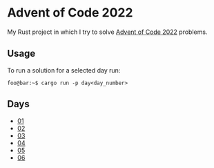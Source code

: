 # Advent of Code 2022

My Rust project in which I try to solve [Advent of Code 2022](https://adventofcode.com/2022/) problems.

## Usage

To run a solution for a selected day run:

```console
foo@bar:~$ cargo run -p day<day_number>
```

## Days
- [01](crates/day01)
- [02](crates/day02)
- [03](crates/day03)
- [04](crates/day04)
- [05](crates/day05)
- [06](crates/day06)